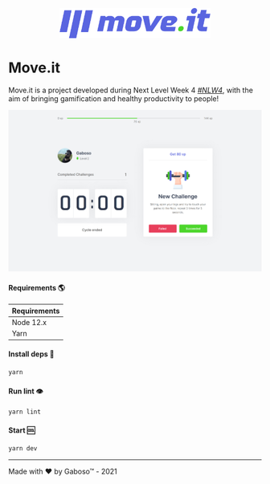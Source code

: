 <p align="center">
   <img src=".github/media/logo.svg" alt="Move.it" width="300"/>
</p>

# Move.it

Move.it is a project developed during Next Level Week 4 _[#NLW4](https://github.com/topics/nlw-4)_, with the aim of bringing gamification and healthy productivity to people!

![Screenshot](.github/media/screen.png)

#### Requirements :earth_americas:

| Requirements |
| :----------- |
| Node 12.x    | 
| Yarn         |

#### Install deps :gift:

```bash
yarn
```

#### Run lint :eye:

```bash
yarn lint
```

#### Start :cool:

```bash
yarn dev
```


----

Made with :heart: by Gaboso™ - 2021
